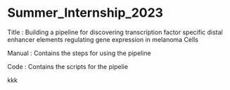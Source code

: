 # Summer_Internship_2023

Title : Building a pipeline for discovering transcription factor specific distal enhancer elements regulating gene expression in melanoma Cells

Manual : Contains the steps for using the pipeline 

Code : Contains the scripts for the pipelie

kkk

